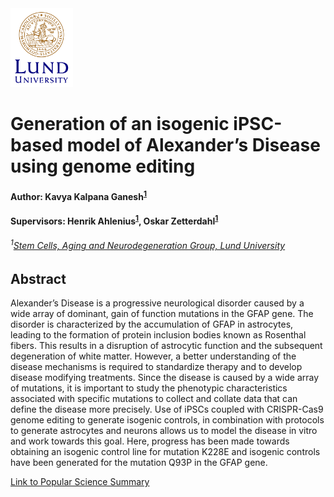 <img src=image.png width="100">

# Generation of an isogenic iPSC-based model of Alexander’s Disease using genome editing

#### Author: Kavya Kalpana Ganesh<sup>[1](https://www.lunduniversity.lu.se/lucat/group/v1001033)</sup>
#### Supervisors: Henrik Ahlenius<sup>[1](https://www.lunduniversity.lu.se/lucat/group/v1001033)</sup>, Oskar Zetterdahl<sup>[1](https://www.lunduniversity.lu.se/lucat/group/v1001033)</sup>
###### <sup>1</sup>[Stem Cells, Aging and Neurodegeneration Group, Lund University](https://www.lunduniversity.lu.se/lucat/group/v1001033)

## Abstract
Alexander’s Disease is a progressive neurological disorder caused by a wide array of dominant, gain of function mutations in the GFAP gene. The disorder is characterized by the accumulation of GFAP in astrocytes, leading to the formation of protein inclusion bodies known as Rosenthal fibers. This results in a disruption of astrocytic function and the subsequent degeneration of white matter. However, a better understanding of the disease mechanisms is required to standardize therapy and to develop disease modifying treatments. Since the disease is caused by a wide array of mutations, it is important to study the phenotypic characteristics associated with specific mutations to collect and collate data that can define the disease more precisely. Use of iPSCs coupled with CRISPR-Cas9 genome editing to generate isogenic controls, in combination with protocols to generate astrocytes and neurons allows us to model the disease in vitro and work towards this goal. Here, progress has been made towards obtaining an isogenic control line for mutation K228E and isogenic controls have been generated for the mutation Q93P in the GFAP gene.

[Link to Popular Science Summary](https://lup.lub.lu.se/student-papers/search/publication/9113591)